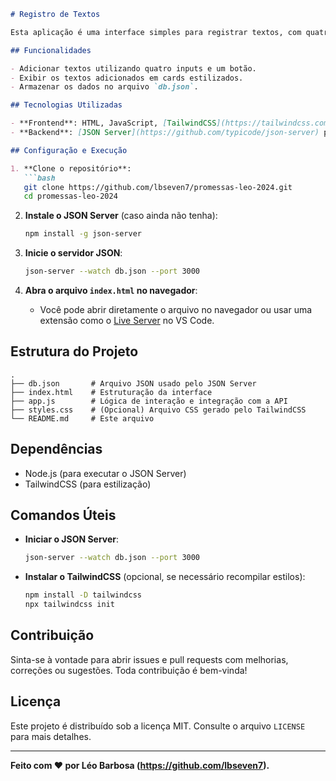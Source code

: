 ```markdown
# Registro de Textos

Esta aplicação é uma interface simples para registrar textos, com quatro inputs e um botão para adicionar novos textos. Os textos adicionados aparecem em cards na tela, e os valores digitados são armazenados no arquivo `db.json` utilizando o **JSON Server** como backend.

## Funcionalidades

- Adicionar textos utilizando quatro inputs e um botão.
- Exibir os textos adicionados em cards estilizados.
- Armazenar os dados no arquivo `db.json`.

## Tecnologias Utilizadas

- **Frontend**: HTML, JavaScript, [TailwindCSS](https://tailwindcss.com/) para estilização.
- **Backend**: [JSON Server](https://github.com/typicode/json-server) para simular uma API REST.

## Configuração e Execução

1. **Clone o repositório**:
   ```bash
   git clone https://github.com/lbseven7/promessas-leo-2024.git
   cd promessas-leo-2024
   ```

2. **Instale o JSON Server** (caso ainda não tenha):
   ```bash
   npm install -g json-server
   ```

3. **Inicie o servidor JSON**:
   ```bash
   json-server --watch db.json --port 3000
   ```

4. **Abra o arquivo `index.html` no navegador**:
   - Você pode abrir diretamente o arquivo no navegador ou usar uma extensão como o [Live Server](https://marketplace.visualstudio.com/items?itemName=ritwickdey.LiveServer) no VS Code.

## Estrutura do Projeto

```
.
├── db.json       # Arquivo JSON usado pelo JSON Server
├── index.html    # Estruturação da interface
├── app.js        # Lógica de interação e integração com a API
├── styles.css    # (Opcional) Arquivo CSS gerado pelo TailwindCSS
└── README.md     # Este arquivo
```

## Dependências

- Node.js (para executar o JSON Server)
- TailwindCSS (para estilização)

## Comandos Úteis

- **Iniciar o JSON Server**:
  ```bash
  json-server --watch db.json --port 3000
  ```

- **Instalar o TailwindCSS** (opcional, se necessário recompilar estilos):
  ```bash
  npm install -D tailwindcss
  npx tailwindcss init
  ```

## Contribuição

Sinta-se à vontade para abrir issues e pull requests com melhorias, correções ou sugestões. Toda contribuição é bem-vinda!

## Licença

Este projeto é distribuído sob a licença MIT. Consulte o arquivo `LICENSE` para mais detalhes.

---

**Feito com ❤️ por Léo Barbosa (https://github.com/lbseven7).**
```